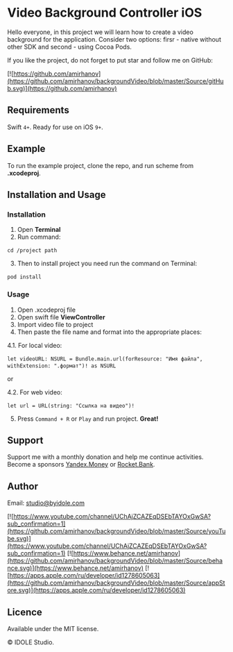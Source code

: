 # Video Background Controller iOS

<img align="right" src="" width="250"/>

Hello everyone, in this project we will learn how to create a video background for the application. Consider two options: firsr - native without other SDK and second - using Cocoa Pods.

If you like the project, do not forget to put star and follow me on GitHub:

[![https://github.com/amirhanov](https://github.com/amirhanov/backgroundVideo/blob/master/Source/gitHub.svg)](https://github.com/amirhanov)

## Requirements

Swift `4+`. Ready for use on iOS `9+`.

## Example

To run the example project, clone the repo, and run scheme from **.xcodeproj**.

## Installation and Usage

### Installation

1. Open **Terminal**
2. Run command:

```
cd /project path
```

3. Then to install project you need run the command on Terminal:

```
pod install
```

### Usage

1. Open .xcodeproj file
2. Open swift file **ViewController**
3. Import video file to project
4. Then paste the file name and format into the appropriate places:

4.1. For local video:

```
let videoURL: NSURL = Bundle.main.url(forResource: "Имя файла", withExtension: ".формат")! as NSURL
```

or

4.2. For web video:

```
let url = URL(string: "Ссылка на видео")!
```

5. Press `Command + R` or `Play` and run project. **Great!**

## Support

Support me with a monthly donation and help me continue activities. Become a sponsors [Yandex.Money](http://bit.ly/2HivTkw) or [Rocket.Bank](http://bit.ly/2TsB8ov).

## Author

Email: studio@byidole.com

[![https://www.youtube.com/channel/UChAjZCAZEqDSEbTAYOxGwSA?sub_confirmation=1](https://github.com/amirhanov/backgroundVideo/blob/master/Source/youTube.svg)](https://www.youtube.com/channel/UChAjZCAZEqDSEbTAYOxGwSA?sub_confirmation=1) 
[![https://www.behance.net/amirhanov](https://github.com/amirhanov/backgroundVideo/blob/master/Source/behance.svg)](https://www.behance.net/amirhanov)
[![https://apps.apple.com/ru/developer/id1278605063](https://github.com/amirhanov/backgroundVideo/blob/master/Source/appStore.svg)](https://apps.apple.com/ru/developer/id1278605063)

## Licence

Available under the MIT license.

© IDOLE Studio.